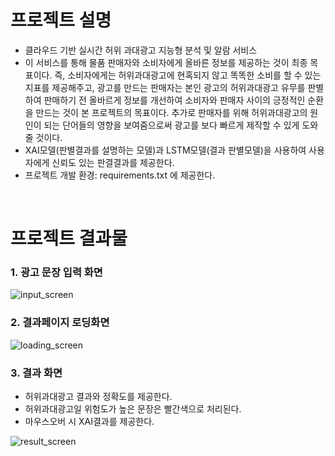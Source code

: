 # 프로젝트 설명

- 클라우드 기반 실시간 허위 과대광고 지능형 분석 및 알람 서비스 
- 이 서비스를 통해 물품 판매자와 소비자에게 올바른 정보를 제공하는 것이 최종 목표이다. 즉, 소비자에게는 허위과대광고에 현혹되지 않고 똑똑한 소비를 할 수 있는 지표를 제공해주고, 광고를 만드는 판매자는 본인 광고의 허위과대광고 유무를 판별하여 판매하기 전 올바르게 정보를 개선하여 소비자와 판매자 사이의 긍정적인 순환을 만드는 것이 본 프로젝트의 목표이다. 추가로 판매자를 위해 허위과대광고의 원인이 되는 단어들의 영향을 보여줌으로써 광고를 보다 빠르게 제작할 수 있게 도와 줄 것이다.
- XAI모델(판별결과를 설명하는 모델)과 LSTM모델(결과 판별모델)을 사용하여 사용자에게 신뢰도 있는 판결결과를 제공한다.
- 프로젝트 개발 환경: requirements.txt 에 제공한다.

<br>


# 프로젝트 결과물

### 1. 광고 문장 입력 화면
  
 ![input_screen](https://user-images.githubusercontent.com/63996585/172108855-6774acc2-d786-4453-bf4b-9e789018619f.png)

### 2. 결과페이지 로딩화면

 ![loading_screen](https://user-images.githubusercontent.com/63996585/172108882-d88e4bb7-1d6b-44f5-9e2c-acef5fe9c175.png)

### 3. 결과 화면

- 허위과대광고 결과와 정확도를 제공한다.
- 허위과대광고일 위험도가 높은 문장은 빨간색으로 처리된다.
- 마우스오버 시 XAI결과를 제공한다.

![result_screen](https://user-images.githubusercontent.com/63996585/172108912-d5b60078-67f2-499d-95ac-639f9962163b.png)
